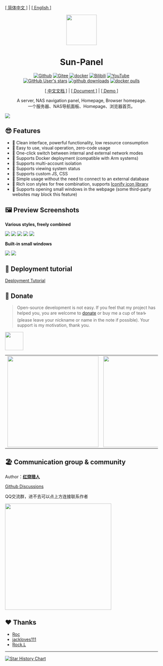 [[ 简体中文 ]](https://sun-panel-doc.enianteam.com/zh_cn/introduce/project.html) |
[[ English ]](https://sun-panel-doc.enianteam.com/introduce/project.html)

<div align=center>

<img src="./doc/images/logo.png" width="100" height="100" />

# Sun-Panel

[![Github](https://img.shields.io/badge/Github-123456?logo=github&labelColor=242424)](https://github.com/hslr-s/sun-panel)
[![Gitee](https://img.shields.io/badge/Gitee-123456?logo=gitee&labelColor=c71d23)](https://gitee.com/hslr/sun-panel)
[![docker](https://img.shields.io/badge/docker-123456?logo=docker&logoColor=fff&labelColor=1c7aed)](https://hub.docker.com/r/hslr/sun-panel) 
[![Bilibili](https://img.shields.io/badge/Bilibili-123456?logo=bilibili&logoColor=fff&labelColor=fb7299)](https://space.bilibili.com/27407696/channel/collectiondetail?sid=2023810)
[![YouTube](https://img.shields.io/badge/YouTube-123456?logo=youtube&labelColor=ff0000)](https://www.youtube.com/channel/UCKwbFmKU25R602z6P2fgPYg)
<br>
[![GitHub User's stars](https://img.shields.io/github/stars/hslr-s%2Fsun-panel?style=flat&logo=github)](https://github.com/hslr-s/sun-panel)
[![github downloads](https://img.shields.io/github/downloads/hslr-s/sun-panel/total.svg?logo=github)](https://github.com/hslr-s/sun-panel/releases)
[![docker pulls](https://img.shields.io/docker/pulls/hslr/sun-panel.svg?logo=docker)](https://hub.docker.com/r/hslr/sun-panel)

[[ 中文文档 ]](https://sun-panel-doc.enianteam.com/zh_cn) |
[[ Document ]](https://sun-panel-doc.enianteam.com) |
[[ Demo ]](http://sunpaneldemo.enianteam.com) 

A server, NAS navigation panel, Homepage, Browser homepage.
<br>
一个服务器、NAS导航面板、Homepage、浏览器首页。

</div>


![](./doc/images/main-dark.png)

## 😎 Features

- 🍉 Clean interface, powerful functionality, low resource consumption
- 🍊 Easy to use, visual operation, zero-code usage
- 🍠 One-click switch between internal and external network modes
- 🍵 Supports Docker deployment (compatible with Arm systems)
- 🎪 Supports multi-account isolation
- 🎏 Supports viewing system status
- 🫙 Supports custom JS, CSS
- 🍻 Simple usage without the need to connect to an external database
- 🍾 Rich icon styles for free combination, supports [Iconify icon library](https://icon-sets.iconify.design/)
- 🚁 Supports opening small windows in the webpage (some third-party websites may block this feature)

## 🖼️ Preview Screenshots

**Various styles, freely combined**

![](./doc/images/icon-small-new.png)
![](./doc/images/transparent-info.png)
![](./doc/images/transparent-small.png)
![](./doc/images/solid-color-info.png)
![](./doc/images/full-color-small.jpg)

**Built-in small windows**

![](./doc/images/window-ssh.png)
![](./doc/images/window-xunlei.png)



## 🐳 Deployment tutorial
[Deployment Tutorial](https://sun-panel-doc.enianteam.com/usage/quick_deploy.html)

## 🍵 Donate

> Open-source development is not easy. If you feel that my project has helped you, you are welcome to [donate](./doc/donate.md) or buy me a cup of tea☕ (please leave your nickname or name in the note if possible). Your support is my motivation, thank you.


<a href="https://www.paypal.me/hslrs">
<img height="60" src="./doc/images/donate/paypal.png" target="_blank"></img> 
</a>


|   |   |
| ------------ | ------------ |
| <img height="300" src="./doc/images/donate/weixin.png"/> |  <img height="300" src="./doc/images/donate/alipay.png" /> |

## 🏖️ Communication group & community

Author：**[红烧猎人](https://blog.enianteam.com/u/sun/content/11)**

[Github Discussions](https://github.com/hslr-s/sun-panel/discussions)

QQ交流群，进不去可以点上方连接联系作者

<img src="./doc/images/qq_group_qr2.png"  height="350" />

## ❤️ Thanks

- [Roc](https://github.com/RocCheng)
- [jackloves111](https://github.com/jackloves111)
- [Rock.L](https://github.com/gitlyp)


---

[![Star History Chart](https://api.star-history.com/svg?repos=hslr-s/sun-panel&type=Date)](https://star-history.com/#hslr-s/sun-panel&Date)
